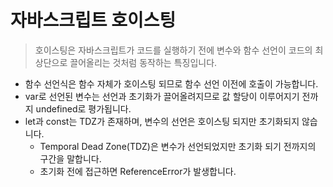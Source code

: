 # 자바스크립트 호이스팅

> 호이스팅은 자바스크립트가 코드를 실행하기 전에 변수와 함수 선언이 코드의 최상단으로 끌어올리는 것처럼 동작하는 특징입니다.

- 함수 선언식은 함수 자체가 호이스팅 되므로 함수 선언 이전에 호출이 가능합니다.
- var로 선언된 변수는 선언과 초기화가 끌어올려지므로 값 할당이 이루어지기 전까지 undefined로 평가됩니다.
- let과 const는 TDZ가 존재하며, 변수의 선언은 호이스팅 되지만 초기화되지 않습니다. 
    - Temporal Dead Zone(TDZ)은 변수가 선언되었지만 초기화 되기 전까지의 구간을 말합니다.
    - 초기화 전에 접근하면 ReferenceError가 발생합니다.
